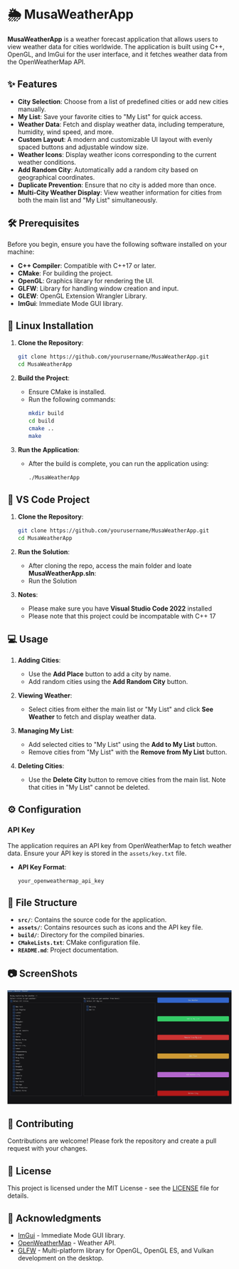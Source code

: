 
# 🌦️ MusaWeatherApp

**MusaWeatherApp** is a weather forecast application that allows users to view weather data for cities worldwide. The application is built using C++, OpenGL, and ImGui for the user interface, and it fetches weather data from the OpenWeatherMap API.

## ✨ Features

- **City Selection**: Choose from a list of predefined cities or add new cities manually.
- **My List**: Save your favorite cities to "My List" for quick access.
- **Weather Data**: Fetch and display weather data, including temperature, humidity, wind speed, and more.
- **Custom Layout**: A modern and customizable UI layout with evenly spaced buttons and adjustable window size.
- **Weather Icons**: Display weather icons corresponding to the current weather conditions.
- **Add Random City**: Automatically add a random city based on geographical coordinates.
- **Duplicate Prevention**: Ensure that no city is added more than once.
- **Multi-City Weather Display**: View weather information for cities from both the main list and "My List" simultaneously.

## 🛠️ Prerequisites

Before you begin, ensure you have the following software installed on your machine:

- **C++ Compiler**: Compatible with C++17 or later.
- **CMake**: For building the project.
- **OpenGL**: Graphics library for rendering the UI.
- **GLFW**: Library for handling window creation and input.
- **GLEW**: OpenGL Extension Wrangler Library.
- **ImGui**: Immediate Mode GUI library.

## 🚀 Linux Installation

1. **Clone the Repository**:
   ```bash
   git clone https://github.com/yourusername/MusaWeatherApp.git
   cd MusaWeatherApp
   ```

2. **Build the Project**:
   - Ensure CMake is installed.
   - Run the following commands:
     ```bash
     mkdir build
     cd build
     cmake ..
     make
     ```

3. **Run the Application**:
   - After the build is complete, you can run the application using:
     ```bash
     ./MusaWeatherApp
     ```


## 🚀 VS Code Project

1. **Clone the Repository**:
   ```bash
   git clone https://github.com/yourusername/MusaWeatherApp.git
   cd MusaWeatherApp
   ```

2. **Run the Solution**:
   - After cloning the repo, access the main folder and loate **MusaWeatherApp.sln**:
   - Run the Solution

3. **Notes**:
   - Please make sure you have **Visual Studio Code 2022** installed
   - Please note that this project could be incompatable with C++ 17



## 💻 Usage

1. **Adding Cities**:
   - Use the **Add Place** button to add a city by name.
   - Add random cities using the **Add Random City** button.

2. **Viewing Weather**:
   - Select cities from either the main list or "My List" and click **See Weather** to fetch and display weather data.

3. **Managing My List**:
   - Add selected cities to "My List" using the **Add to My List** button.
   - Remove cities from "My List" with the **Remove from My List** button.

4. **Deleting Cities**:
   - Use the **Delete City** button to remove cities from the main list. Note that cities in "My List" cannot be deleted.

## ⚙️ Configuration

### API Key

The application requires an API key from OpenWeatherMap to fetch weather data. Ensure your API key is stored in the `assets/key.txt` file.

- **API Key Format**: 
  ```
  your_openweathermap_api_key
  ```

## 📁 File Structure

- **`src/`**: Contains the source code for the application.
- **`assets/`**: Contains resources such as icons and the API key file.
- **`build/`**: Directory for the compiled binaries.
- **`CMakeLists.txt`**: CMake configuration file.
- **`README.md`**: Project documentation.

## 📷 ScreenShots

![App Screenshot](/assets/Capture.JPG "App ScreenSHot")

## 🤝 Contributing

Contributions are welcome! Please fork the repository and create a pull request with your changes.

## 📝 License

This project is licensed under the MIT License - see the [LICENSE](LICENSE) file for details.

## 🙏 Acknowledgments

- [ImGui](https://github.com/ocornut/imgui) - Immediate Mode GUI library.
- [OpenWeatherMap](https://openweathermap.org/) - Weather API.
- [GLFW](https://www.glfw.org/) - Multi-platform library for OpenGL, OpenGL ES, and Vulkan development on the desktop.
